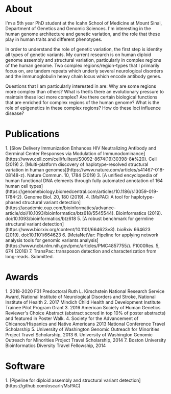 
<h1 style="color:black;">About</h1>
<p>
I'm a 5th year PhD student at the Icahn School of Medicine at Mount Sinai, Department of Genetics and Genomic Sciences. I'm interesting in the human genome architecture and genetic variation, and the role that these play in human traits and different phenotypes.
</p>
<p>
In order to understand the role of genetic variation, the first step is identity all types of genetic variants. My current research is on human diploid genome assembly and structural variation, particularly in complex regions of the human genome. Two complex regions/region-types that I primarily focus on, are tandem repeats which underly several neurological disorders and the immunoglobulin heavy chain locus which encode antibody genes.
</p>
<p>
Questions that I am particularly interested in are: Why are some regions more complex than others? What is the/Is there an evolutionary pressure to maintain these loci more complex? Are there certain biological functions that are enriched for complex regions of the human genome? What is the role of epigenetics in these complex regions? How do these loci influence disease?
</p>

<h1 style="color:black;">Publications</h1>
1. [Slow Delivery Immunization Enhances HIV Neutralizing Antibody and Germinal Center Responses via Modulation of Immunodominance](https://www.cell.com/cell/fulltext/S0092-8674(19)30398-8#%20). Cell (2019)
2. [Multi-platform discovery of haplotype-resolved structural variation in human genomes](https://www.nature.com/articles/s41467-018-08148-z). Nature Commun. 10, 1784 (2019)
3. [A unified encyclopedia of human functional DNA elements through fully automated annotation of 164 human cell types](https://genomebiology.biomedcentral.com/articles/10.1186/s13059-019-1784-2). Genome Biol. 20, 180 (2019).
4. [MsPAC: A tool for haplotype-phased structural variant detection](https://academic.oup.com/bioinformatics/advance-article/doi/10.1093/bioinformatics/btz618/5545544). Bioinformatics (2019). doi:10.1093/bioinformatics/btz618
5. [A robust benchmark for germline structural variant detection](https://www.biorxiv.org/content/10.1101/664623v3). bioRxiv 664623 (2019). doi:10.1101/664623
6. [MetaNetVar: Pipeline for applying network analysis tools for genomic variants analysis](https://www.ncbi.nlm.nih.gov/pmc/articles/PMC4857755/). F1000Res. 5, 674 (2016)
7. TransPac: transposon detection and characterization from long-reads. Submitted.

<h1 style="color:black;">Awards</h1>
1. 2018-2020 F31 Predoctoral Ruth L. Kirschstein National Research Service Award, National Institute of Neurological Disorders and Stroke, National Institute of Health
2. 2017 Mindich Child Health and Development Institute Trainee Pilot Program Grant
3. 2016 American Society of Human Genetics Reviewer's Choice Abstract (abstract scored in top 10% of poster abstracts) and featured in Poster Walk. 
4. Society for the Advancement of Chicanos/Hispanics and Native Americans 2013 National Conference Travel Scholarship
5. University of Washington Genomic Outreach for Minorities Project Travel Scholarship, 2013
6. University of Washington Genomic Outreach for Minorities Project Travel Scholarship, 2014
7. Boston University Bioinformatics Diversity Travel Fellowship, 2014

<h1 style="color:black;">Software</h1>
1. [Pipeline for diploid assembly and structural variant detection](https://github.com/oscarlr/MsPAC)
